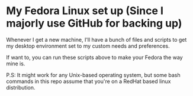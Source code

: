 # My Fedora Linux set up (Since I majorly use GitHub for backing up) 

Whenever I get a new machine, I'll have a bunch of files and scripts to get my desktop environment set to my custom needs and preferences.

If want to, you can run these scripts above to make your Fedora the way mine is.

P.S: It might work for any Unix-based operating system, but some bash commands in this repo assume that you're on a RedHat based linux distribution.
